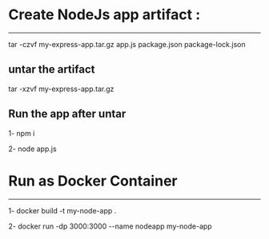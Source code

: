 # Create NodeJs app artifact :
______
tar -czvf my-express-app.tar.gz app.js package.json package-lock.json

## untar the artifact 
tar -xzvf my-express-app.tar.gz

## Run the app after untar
1- npm i

2- node app.js


# Run as Docker Container 
_____

1- docker build -t my-node-app .

2- docker run -dp 3000:3000 --name nodeapp my-node-app
